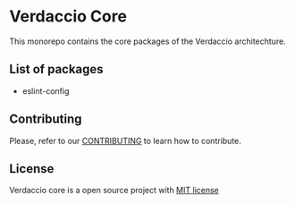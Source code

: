 # Verdaccio Core

This monorepo contains the core packages of the Verdaccio architechture.

## List of packages

- eslint-config

## Contributing

Please, refer to our [CONTRIBUTING](CONTRIBUTING.md) to learn how to contribute.

## License

Verdaccio core is a open source project with [MIT license](LICENSE)
